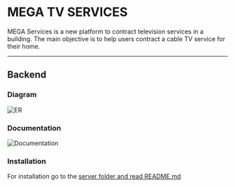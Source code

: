 # MEGA TV SERVICES

MEGA Services is a new platform to contract television services in a building. The main objective is to help users contract a cable TV service for their home.

---

## Backend

### Diagram

![ER](https://user-images.githubusercontent.com/50376585/236594100-e11b45de-18ed-403f-b4b1-a1222847a00e.png)

### Documentation

![Documentation](https://user-images.githubusercontent.com/50376585/236655634-c05524e3-bb86-4ae4-b5e0-39e99b0bb988.gif)

### Installation

For installation go to the [server folder and read README.md](./server/README.md)
